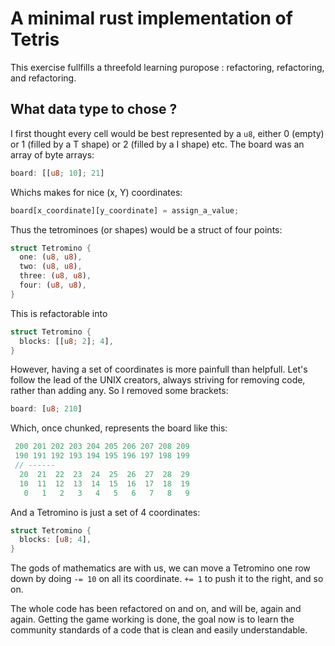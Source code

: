 # A minimal rust implementation of Tetris

This exercise fullfills a threefold learning puropose : refactoring, refactoring, and refactoring.

## What data type to chose ?

I first thought every cell would be best represented by a `u8`, either 0 (empty) or 1 (filled by a T shape) or 2 (filled by a I shape) etc.
The board was an array of byte arrays:

```rust
board: [[u8; 10]; 21]
```

Whichs makes for nice (x, Y) coordinates:

```rust
board[x_coordinate][y_coordinate] = assign_a_value;
```

Thus the tetrominoes (or shapes) would be a struct of four points:

```rust
struct Tetromino {
  one: (u8, u8),
  two: (u8, u8),
  three: (u8, u8),
  four: (u8, u8),
}
```

This is refactorable into

```rust
struct Tetromino {
  blocks: [[u8; 2]; 4],
}
```

However, having a set of coordinates is more painfull than helpfull. Let's follow the lead of the UNIX creators, always striving for removing code, rather than adding any. So I removed some brackets:

```rust
board: [u8; 210]
```

Which, once chunked, represents the board like this:

```rust
 200 201 202 203 204 205 206 207 208 209
 190 191 192 193 194 195 196 197 198 199
 // ------
  20  21  22  23  24  25  26  27  28  29
  10  11  12  13  14  15  16  17  18  19
   0   1   2   3   4   5   6   7   8   9
```

And a Tetromino is just a set of 4 coordinates:

```rust
struct Tetromino {
  blocks: [u8; 4],
}
```

The gods of mathematics are with us, we can move a Tetromino one row down by doing `-= 10` on all its coordinate. `+= 1` to push it to the right, and so on.

The whole code has been refactored on and on, and will be, again and again. Getting the game working is done, the goal now is to learn the community standards of a code that is clean and easily understandable.
